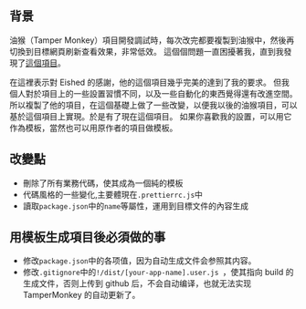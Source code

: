 ## 背景

油猴（Tamper Monkey）項目開發調試時，每次改完都要複製到油猴中，然後再切換到目標網頁刷新查看效果，非常低效。
這個個問題一直困擾著我，直到我發現了[這個項目](https://github.com/Eished/douyu-helper)。

在這裡表示對 Eished 的感謝，他的這個項目幾乎完美的達到了我的要求。
但我個人對於項目上的一些設置習慣不同，以及一些自動化的東西覺得還有改進空間。所以複製了他的項目，在這個基礎上做了一些改變，以便我以後的油猴項目，可以基於這個項目上實現。於是有了現在這個項目。
如果你喜歡我的設置，可以用它作為模板，當然也可以用原作者的項目做模板。

## 改變點

- 刪除了所有業務代碼，使其成為一個純的模板
- 代碼風格的一些變化,主要體現在`.prettierrc.js`中
- 讀取`package.json`中的`name`等屬性，運用到目標文件的內容生成

## 用模板生成項目後必須做的事

- 修改`package.json`中的各项值，因为自动生成文件会参照其内容。
- 修改`.gitignore`中的`!/dist/[your-app-name].user.js `，使其指向 build 的生成文件，否则上传到 github 后，不会自动编译，也就无法实现 TamperMonkey 的自动更新了。
